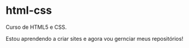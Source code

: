 # html-css
 Curso de HTML5 e CSS. 

Estou aprendendo a criar sites e agora vou gernciar meus repositórios!